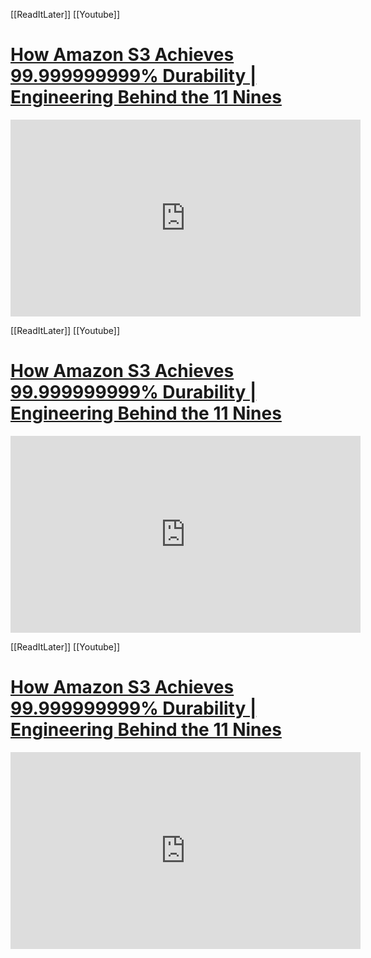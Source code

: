[[ReadItLater]] [[Youtube]]

# [How Amazon S3 Achieves 99.999999999% Durability | Engineering Behind the 11 Nines](https://www.youtube.com/watch?v=DaHmxRg2GWc)

<iframe width="560" height="315" src="https://www.youtube-nocookie.com/embed/DaHmxRg2GWc" title="YouTube video player" frameborder="0" allow="accelerometer; autoplay; clipboard-write; encrypted-media; gyroscope; picture-in-picture" allowfullscreen></iframe>

[[ReadItLater]] [[Youtube]]

# [How Amazon S3 Achieves 99.999999999% Durability | Engineering Behind the 11 Nines](https://www.youtube.com/watch?v=DaHmxRg2GWc)

<iframe width="560" height="315" src="https://www.youtube-nocookie.com/embed/DaHmxRg2GWc" title="YouTube video player" frameborder="0" allow="accelerometer; autoplay; clipboard-write; encrypted-media; gyroscope; picture-in-picture" allowfullscreen></iframe>

[[ReadItLater]] [[Youtube]]

# [How Amazon S3 Achieves 99.999999999% Durability | Engineering Behind the 11 Nines](https://www.youtube.com/watch?v=DaHmxRg2GWc)

<iframe width="560" height="315" src="https://www.youtube-nocookie.com/embed/DaHmxRg2GWc" title="YouTube video player" frameborder="0" allow="accelerometer; autoplay; clipboard-write; encrypted-media; gyroscope; picture-in-picture" allowfullscreen></iframe>